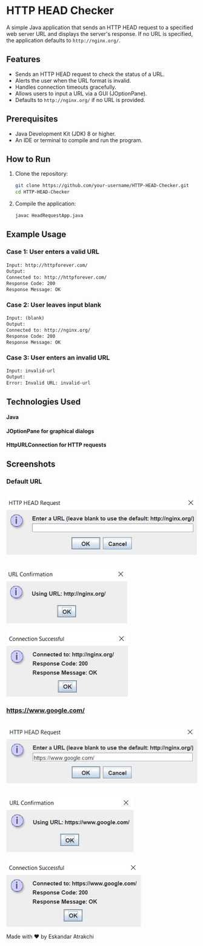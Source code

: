 # HTTP HEAD Checker

A simple Java application that sends an HTTP HEAD request to a specified web server URL and displays the server's response. If no URL is specified, the application defaults to `http://nginx.org/`.

## Features
- Sends an HTTP HEAD request to check the status of a URL.
- Alerts the user when the URL format is invalid.
- Handles connection timeouts gracefully.
- Allows users to input a URL via a GUI (JOptionPane).
- Defaults to `http://nginx.org/` if no URL is provided.

## Prerequisites
- Java Development Kit (JDK) 8 or higher.
- An IDE or terminal to compile and run the program.

## How to Run
1. Clone the repository:
   ```bash
   git clone https://github.com/your-username/HTTP-HEAD-Checker.git
   cd HTTP-HEAD-Checker
   ```
2. Compile the application:
   ```bash
   javac HeadRequestApp.java
   ```

## Example Usage

### Case 1: User enters a valid URL
    Input: http://httpforever.com/
    Output:
    Connected to: http://httpforever.com/
    Response Code: 200
    Response Message: OK

### Case 2: User leaves input blank
    Input: (blank)
    Output:
    Connected to: http://nginx.org/
    Response Code: 200
    Response Message: OK

### Case 3: User enters an invalid URL
    Input: invalid-url
    Output:
    Error: Invalid URL: invalid-url

## Technologies Used
#### Java
#### JOptionPane for graphical dialogs
#### HttpURLConnection for HTTP requests

## Screenshots

### Default URL 

![Alt Text](https://github.com/EskandarAtrakchi/HTTP-HEAD-Checker/blob/main/Screenshots/Empty%20input.png?raw=true)
------------
![Alt Text](https://github.com/EskandarAtrakchi/HTTP-HEAD-Checker/blob/main/Screenshots/Empty%20input%20confirmation.png?raw=true)
------------
![Alt Text](https://github.com/EskandarAtrakchi/HTTP-HEAD-Checker/blob/main/Screenshots/default%20response.png?raw=true)

### https://www.google.com/

![Alt Text](https://github.com/EskandarAtrakchi/HTTP-HEAD-Checker/blob/main/Screenshots/Google%20input.png?raw=true)
------------
![Alt Text](https://github.com/EskandarAtrakchi/HTTP-HEAD-Checker/blob/main/Screenshots/Google%20input%20confirmation.png?raw=true)
------------
![Alt Text](https://github.com/EskandarAtrakchi/HTTP-HEAD-Checker/blob/main/Screenshots/Google%20response.png?raw=true)


Made with ❤️ by Eskandar Atrakchi
